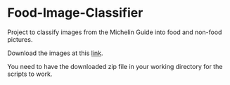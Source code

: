 # Food-Image-Classifier
Project to classify images from the Michelin Guide into food and non-food pictures.

Download the images at this [link](https://drive.google.com/drive/folders/1sjARur35rtc8Rau22NrPl5bqIFx0WE3G?usp=share_link).

You need to have the downloaded zip file in your working directory for the scripts to work.
